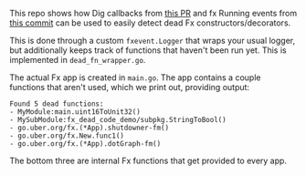 This repo shows how Dig callbacks from [this PR](https://github.com/uber-go/dig/pull/377) and fx Running events from [this commit](https://github.com/JacobOaks/fx/commit/1532d1bd3c7d3926ee3e98d8d15e47206e7192ef#diff-a04d0b8fa4df9f46eb6a4ee7c75554d41ab5c2343bea18ba09fc62538953d9a7)
can be used to easily detect dead Fx constructors/decorators.

This is done through a custom `fxevent.Logger` that wraps your usual logger,
but additionally keeps track of functions that haven't been run yet.
This is implemented in `dead_fn_wrapper.go`.

The actual Fx app is created in `main.go`. The app contains a couple
functions that aren't used, which we print out, providing output:

```
Found 5 dead functions:
- MyModule:main.uint16ToUnit32()
- MySubModule:fx_dead_code_demo/subpkg.StringToBool()
- go.uber.org/fx.(*App).shutdowner-fm()
- go.uber.org/fx.New.func1()
- go.uber.org/fx.(*App).dotGraph-fm()
```

The bottom three are internal Fx functions that get provided to every app.
